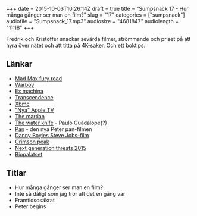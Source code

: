 +++
date = 2015-10-06T10:26:14Z
draft = true
title = "Sumpsnack 17 - Hur många gånger ser man en film?"
slug = "17"
categories = ["sumpsnack"]
audiofile = "Sumpsnack_17.mp3"
audiosize = "4681847"
audiolength = "11:18"
+++

Fredrik och Kristoffer snackar sevärda filmer, strömmande och priset på att hyra över nätet och att titta på 4K-saker. Och ett boktips.

## Länkar ##
* [Mad Max fury road](https://en.wikipedia.org/wiki/Mad_Max:_Fury_Road)
* [Warboy](http://madmax.wikia.com/wiki/War_Boys)
* [Ex machina](https://en.wikipedia.org/wiki/Ex_Machina_%28film%29)
* [Transcendence](https://en.wikipedia.org/wiki/Transcendence_%282014_film%29)
* [Xbmc](https://en.wikipedia.org/wiki/Kodi_%28software%29)
* ["Nya" Apple TV](https://en.wikipedia.org/wiki/Apple_TV#4th_generation)
* [The martian](https://en.wikipedia.org/wiki/The_Martian_%28film%29)
* [The water knife](https://en.wikipedia.org/wiki/The_Water_Knife) - Paulo Guadalope(?)
* [Pan](https://en.wikipedia.org/wiki/Pan_%282015_film%29) - den nya Peter pan-filmen
* [Danny Boyles Steve Jobs-film](https://en.wikipedia.org/wiki/Steve_Jobs_%282015_film%29)
* [Crimson peak](https://en.wikipedia.org/wiki/Crimson_Peak)
* [Next generation threats 2015](http://techworld.event.idg.se/event/ngt15/2015/)
* [Biopalatset](http://www.sf.se/biografer/goteborg-biopalatset/)

## Titlar ##
* Hur många gånger ser man en film?
* Inte så dåligt som jag tror att det en gång var
* Framtidsosäkrat
* Peter begins